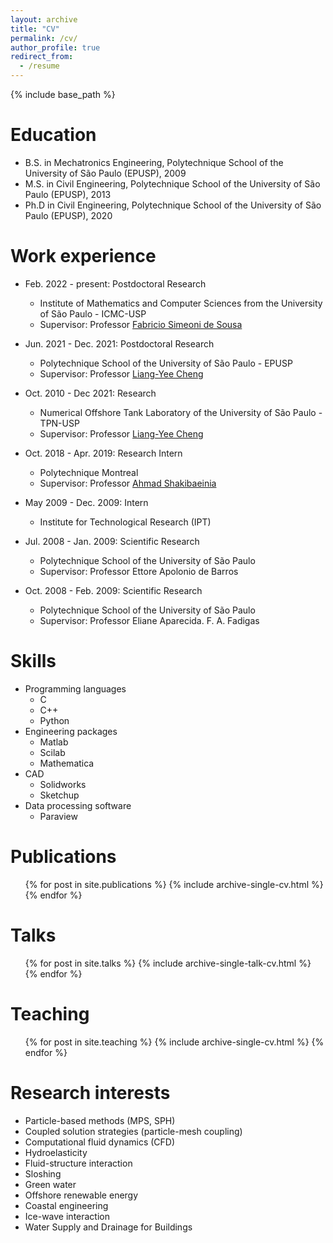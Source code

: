 ```yaml
---
layout: archive
title: "CV"
permalink: /cv/
author_profile: true
redirect_from:
  - /resume
---
```


{% include base_path %}

Education
======
* B.S. in Mechatronics Engineering, Polytechnique School of the University of São Paulo (EPUSP), 2009
* M.S. in Civil Engineering, Polytechnique School of the University of São Paulo (EPUSP), 2013
* Ph.D in Civil Engineering, Polytechnique School of the University of São Paulo (EPUSP), 2020

Work experience
======
* Feb. 2022 - present: Postdoctoral Research
  * Institute of Mathematics and Computer Sciences from the University of São Paulo - ICMC-USP
  * Supervisor: Professor [Fabricio Simeoni de Sousa](https://sites.google.com/icmc.usp.br/fssousa/home)

* Jun. 2021 - Dec. 2021: Postdoctoral Research
  * Polytechnique School of the University of São Paulo - EPUSP
  * Supervisor: Professor [Liang-Yee Cheng](http://lattes.cnpq.br/6263404177689737)

* Oct. 2010 - Dec 2021: Research
  * Numerical Offshore Tank Laboratory of the University of São Paulo - TPN-USP
  * Supervisor: Professor [Liang-Yee Cheng](http://lattes.cnpq.br/6263404177689737)

* Oct. 2018 - Apr. 2019: Research Intern
  * Polytechnique Montreal
  * Supervisor: Professor [Ahmad Shakibaeinia](http://www.professeurs.polymtl.ca/ahmad.shakibaeinia)

* May 2009 - Dec. 2009: Intern
  * Institute for Technological Research (IPT)

* Jul. 2008 - Jan. 2009:  Scientific Research
  * Polytechnique School of the University of São Paulo
  * Supervisor: Professor Ettore Apolonio de Barros

* Oct. 2008 - Feb. 2009:  Scientific Research
  * Polytechnique School of the University of São Paulo
  * Supervisor: Professor Eliane Aparecida. F. A. Fadigas

Skills
======
* Programming languages
  * C
  * C++
  * Python
* Engineering packages
  * Matlab
  * Scilab
  * Mathematica
* CAD
  * Solidworks
  * Sketchup
* Data processing software
  * Paraview

Publications
======
  <ul>{% for post in site.publications %}
    {% include archive-single-cv.html %}
  {% endfor %}</ul>

Talks
======
  <ul>{% for post in site.talks %}
    {% include archive-single-talk-cv.html %}
  {% endfor %}</ul>

Teaching
======
  <ul>{% for post in site.teaching %}
    {% include archive-single-cv.html %}
  {% endfor %}</ul>
  
Research interests
======
* Particle-based methods (MPS, SPH)
* Coupled solution strategies (particle-mesh coupling)
* Computational fluid dynamics (CFD)
* Hydroelasticity
* Fluid-structure interaction
* Sloshing
* Green water
* Offshore renewable energy
* Coastal engineering
* Ice-wave interaction
* Water Supply and Drainage for Buildings